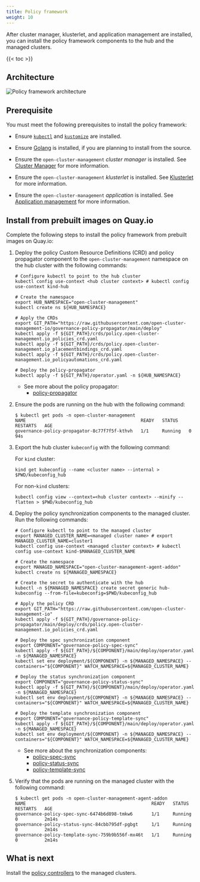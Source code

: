 ```yaml
---
title: Policy framework
weight: 10
---
```


After cluster manager, klusterlet, and application management are installed, you can install the policy framework components to the hub and the managed clusters.

<!-- spellchecker-disable -->

{{< toc >}}

<!-- spellchecker-enable -->

## Architecture

![Policy framework architecture](/policy-framework-architecture-diagram.jpg)

## Prerequisite

You must meet the following prerequisites to install the policy framework:

- Ensure [`kubectl`](https://kubernetes.io/docs/tasks/tools/install-kubectl) and [`kustomize`](https://kubernetes-sigs.github.io/kustomize/installation) are installed.

- Ensure [Golang](https://golang.org/doc/install) is installed, if you are planning to install from the source.

- Ensure the `open-cluster-management` _cluster manager_ is installed. See [Cluster Manager](/getting-started/core/cluster-manager) for more information.

- Ensure the `open-cluster-management` _klusterlet_ is installed. See [Klusterlet](/getting-started/core/register-cluster) for more information.

- Ensure the `open-cluster-management` _application_ is installed. See [Application management](/getting-started/integration/app-lifecycle) for more information.

## Install from prebuilt images on Quay.io

Complete the following steps to install the policy framework from prebuilt images on Quay.io:

1. Deploy the policy Custom Resource Definitions (CRD) and policy propagator component to the `open-cluster-management` namespace on the hub cluster with the following commands:

   ```Shell
   # Configure kubectl to point to the hub cluster
   kubectl config use-context <hub cluster context> # kubectl config use-context kind-hub

   # Create the namespace
   export HUB_NAMESPACE="open-cluster-management"
   kubectl create ns ${HUB_NAMESPACE}

   # Apply the CRDs
   export GIT_PATH="https://raw.githubusercontent.com/open-cluster-management-io/governance-policy-propagator/main/deploy"
   kubectl apply -f ${GIT_PATH}/crds/policy.open-cluster-management.io_policies_crd.yaml
   kubectl apply -f ${GIT_PATH}/crds/policy.open-cluster-management.io_placementbindings_crd.yaml
   kubectl apply -f ${GIT_PATH}/crds/policy.open-cluster-management.io_policyautomations_crd.yaml

   # Deploy the policy-propagator
   kubectl apply -f ${GIT_PATH}/operator.yaml -n ${HUB_NAMESPACE}
   ```

   - See more about the policy propagator:
     - [policy-propagator](https://github.com/open-cluster-management-io/governance-policy-propagator)

2. Ensure the pods are running on the hub with the following command:

   ```Shell
   $ kubectl get pods -n open-cluster-management
   NAME                                           READY   STATUS    RESTARTS   AGE
   governance-policy-propagator-8c77f7f5f-kthvh   1/1     Running   0          94s
   ```

3. Export the hub cluster `kubeconfig` with the following command:

   For `kind` cluster:

   ```Shell
   kind get kubeconfig --name <cluster name> --internal > $PWD/kubeconfig_hub
   ```

   For non-`kind` clusters:

   ```Shell
   kubectl config view --context=<hub cluster context> --minify --flatten > $PWD/kubeconfig_hub
   ```

4. Deploy the policy synchronization components to the managed cluster. Run the following commands:

   ```Shell
   # Configure kubectl to point to the managed cluster
   export MANAGED_CLUSTER_NAME=<managed cluster name> # export MANAGED_CLUSTER_NAME=cluster1
   kubectl config use-context <managed cluster context> # kubectl config use-context kind-$MANAGED_CLUSTER_NAME

   # Create the namespace
   export MANAGED_NAMESPACE="open-cluster-management-agent-addon"
   kubectl create ns ${MANAGED_NAMESPACE}

   # Create the secret to authenticate with the hub
   kubectl -n ${MANAGED_NAMESPACE} create secret generic hub-kubeconfig --from-file=kubeconfig=$PWD/kubeconfig_hub

   # Apply the policy CRD
   export GIT_PATH="https://raw.githubusercontent.com/open-cluster-management-io"
   kubectl apply -f ${GIT_PATH}/governance-policy-propagator/main/deploy/crds/policy.open-cluster-management.io_policies_crd.yaml

   # Deploy the spec synchronization component
   export COMPONENT="governance-policy-spec-sync"
   kubectl apply -f ${GIT_PATH}/${COMPONENT}/main/deploy/operator.yaml -n ${MANAGED_NAMESPACE}
   kubectl set env deployment/${COMPONENT} -n ${MANAGED_NAMESPACE} --containers="${COMPONENT}" WATCH_NAMESPACE=${MANAGED_CLUSTER_NAME}

   # Deploy the status synchronization component
   export COMPONENT="governance-policy-status-sync"
   kubectl apply -f ${GIT_PATH}/${COMPONENT}/main/deploy/operator.yaml -n ${MANAGED_NAMESPACE}
   kubectl set env deployment/${COMPONENT} -n ${MANAGED_NAMESPACE} --containers="${COMPONENT}" WATCH_NAMESPACE=${MANAGED_CLUSTER_NAME}

   # Deploy the template synchronization component
   export COMPONENT="governance-policy-template-sync"
   kubectl apply -f ${GIT_PATH}/${COMPONENT}/main/deploy/operator.yaml -n ${MANAGED_NAMESPACE}
   kubectl set env deployment/${COMPONENT} -n ${MANAGED_NAMESPACE} --containers="${COMPONENT}" WATCH_NAMESPACE=${MANAGED_CLUSTER_NAME}
   ```

   - See more about the synchronization components:
     - [policy-spec-sync](https://github.com/open-cluster-management-io/governance-policy-spec-sync)
     - [policy-status-sync](https://github.com/open-cluster-management-io/governance-policy-status-sync)
     - [policy-template-sync](https://github.com/open-cluster-management-io/governance-policy-template-sync)

5. Verify that the pods are running on the managed cluster with the following command:

   ```Shell
   $ kubectl get pods -n open-cluster-management-agent-addon
   NAME                                               READY   STATUS    RESTARTS   AGE
   governance-policy-spec-sync-6474b6d898-tmkw6       1/1     Running   0          2m14s
   governance-policy-status-sync-84cbb795df-pgbgt     1/1     Running   0          2m14s
   governance-policy-template-sync-759b9b556f-mx46t   1/1     Running   0          2m14s
   ```

## What is next

Install the [policy controllers](../policy-controllers) to the managed clusters.
